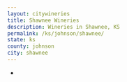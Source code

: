 ```yaml
---
layout: citywineries
title: Shawnee Wineries
description: Wineries in Shawnee, KS
permalink: /ks/johnson/shawnee/
state: ks
county: johnson
city: shawnee
---
```

-
